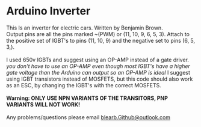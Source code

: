 # Arduino Inverter
<p>This Is an inverter for electric cars. Written by Benjamin Brown. <br>
Output pins are all the pins marked ~(PWM) or (11, 10, 9, 6, 5, 3). Attach to the positive set of IGBT's to pins (11, 10, 9) and the negative set to pins (6, 5, 3,). <br><br>
I used 650v IGBTs and suggest using an OP-AMP instead of a gate driver. <i>you don't have to use an OP-AMP even though most IGBT's have a higher gate voltage than the Arduino can output so an OP-AMP is ideal </i>
I suggest using IGBT transistors instead of MOSFETS, but this code  should also work as an ESC, by changing the IGBT's with the correct MOSFETS. <br><br>
<b>Warning: ONLY USE NPN VARIANTS OF THE TRANSITORS, PNP VARIANTS WILL NOT WORK! </b> <br><br>
Any problems/questions please email <a href="mailto:blearb.Github@outlook.com">blearb.Github@outlook.com</a>
</p>
